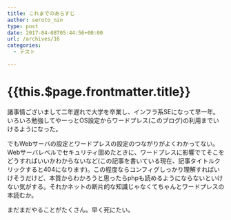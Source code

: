 ```yaml
---
title: これまでのあらすじ
author: seroto_nin
type: post
date: 2017-04-08T05:44:56+00:00
url: /archives/16
categories:
  - テスト

---
```

# {{this.$page.frontmatter.title}}

諸事情ございまして二年遅れで大学を卒業し、インフラ系SEになって早一年。いろいろ勉強してやーっとOS設定からワードプレス(このブログ)の利用までいけるようになった。

でもWebサーバの設定とワードプレスの設定のつながりがよくわかってない。Webサーバレベルでセキュリティ固めたときに、ワードプレスに影響でてそこをどうすればいいかわからないなど(この記事を書いている現在、記事タイトルクリックすると404になります)。この程度ならコンフィグしっかり理解すればいけそうだけど、本質からわかろうと思ったらphpも読めるようにならないといけない気がする。それかネットの断片的な知識じゃなくてちゃんとワードプレスの本読むか。

まだまだやることがたくさん。早く死にたい。
